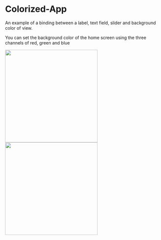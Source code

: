 # Colorized-App

An example of a binding between a label, text field, slider and background color of view.

You can set the background color of the home screen using the three channels of red, green and blue

<img width="300" src="https://user-images.githubusercontent.com/80542175/218299180-5d380348-fd8d-4421-b18d-7f3aa4213cd7.gif"><img width="300" src="https://user-images.githubusercontent.com/80542175/180651560-30faba51-d4b6-4972-bcd1-6f779b3a88d2.gif">

